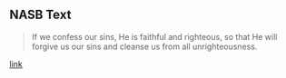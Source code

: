 ## NASB Text

> If we confess our sins, He is faithful and righteous, so that He will forgive us our sins and cleanse us from all unrighteousness.

[link](https://www.biblegateway.com/passage/?search=1+John+1%3A9&version=NASB)